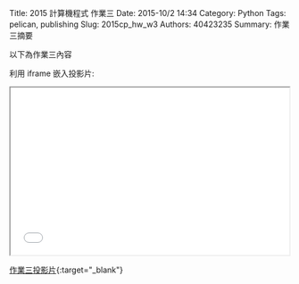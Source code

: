 Title: 2015 計算機程式 作業三
Date: 2015-10/2 14:34
Category: Python
Tags: pelican, publishing
Slug: 2015cp_hw_w3
Authors: 40423235
Summary: 作業三摘要

以下為作業三內容

利用 iframe 嵌入投影片:

<iframe src="40423235_cp_w3_p.html" width="500" height="300"></iframe>

[作業三投影片](40423235_cp_w3_p.html){:target="_blank"}